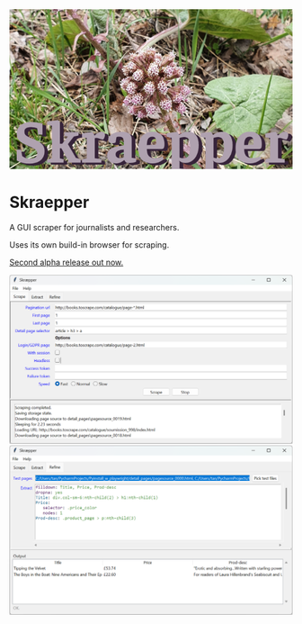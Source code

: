 <img src="https://github.com/tania-andersen/Skraepper/blob/main/logo.png" alt="Scraper interface" width="600" />

# Skraepper
A GUI scraper for journalists and researchers.

Uses its own build-in browser for scraping.

[Second alpha release out now.](https://github.com/tania-andersen/Skraepper/releases/)

<img src="https://github.com/tania-andersen/Skraepper/blob/main/website/scrape-example.png" alt="Scraper interface" width="600" />

<img src="https://github.com/tania-andersen/Skraepper/blob/main/website/extract-example.png" alt="Extraction interface" width="600" />
